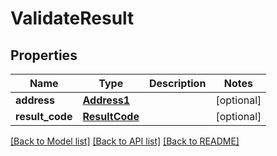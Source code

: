 # ValidateResult

## Properties
Name | Type | Description | Notes
------------ | ------------- | ------------- | -------------
**address** | [**Address1**](Address1.md) |  | [optional] 
**result_code** | [**ResultCode**](ResultCode.md) |  | [optional] 

[[Back to Model list]](../README.md#documentation-for-models) [[Back to API list]](../README.md#documentation-for-api-endpoints) [[Back to README]](../README.md)



